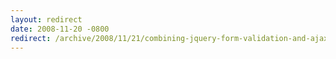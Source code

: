 ```yaml
---
layout: redirect
date: 2008-11-20 -0800
redirect: /archive/2008/11/21/combining-jquery-form-validation-and-ajax-submission-with-asp.net.aspx/
---
```

